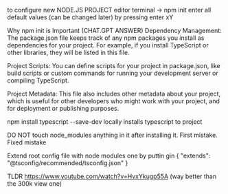 to configure new NODE.JS PROJECT 
    editor terminal -> npm init 
        enter all default values (can be changed later) by pressing enter xY 

Why npm init is Important  (CHAT.GPT ANSWER)
Dependency Management: The package.json file keeps track of any npm packages you install as dependencies for your project. For example, if you install TypeScript or other libraries, they will be listed in this file.

Project Scripts: You can define scripts for your project in package.json, like build scripts or custom commands for running your development server or compiling TypeScript.

Project Metadata: This file also includes other metadata about your project, which is useful for other developers who might work with your project, and for deployment or publishing purposes. 


npm install typescript --save-dev
    locally installs typescript to project 




DO NOT touch node_modules anything in it after installing it. First mistake. Fixed mistake 

Extend root config file with node modules one by puttin gin {
    "extends": "@tsconfig/recommended/tsconfig.json"
  }


TLDR 
https://www.youtube.com/watch?v=HvxYkugp55A (way better than the 300k view one) 